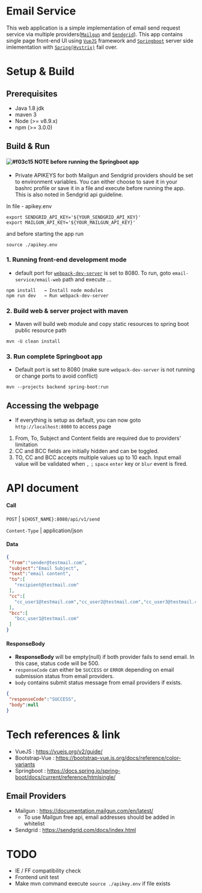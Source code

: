 # Email Service
This web application is a simple implementation of email send request service via multiple providers([`Mailgun`](https://www.mailgun.com) and [`Sendgrid`](https://sendgrid.com/marketing/sendgrid-services/)). This app contains single page front-end UI using [`VueJS`](https://vuejs.org) framework and [`Springboot`](https://projects.spring.io/spring-boot/) server side imlementation with [`Spring(Hystrix)`](https://spring.io/guides/gs/circuit-breaker/) fail over.

# Setup & Build
## Prerequisites
 * Java 1.8 jdk
 * maven 3
 * Node (>= v8.9.x)
 * npm (>= 3.0.0)

## Build & Run
#### ![#f03c15](https://placehold.it/15/f03c15/000000?text=+) NOTE before running the Springboot app
 * Private APIKEYS for both Mailgun and Sendgrid providers should be set to environment variables.
 You can either choose to save it in your bashrc profile or save it in a file and execute before running the app.
 This is also noted in Sendgrid api guideline.

 In file - apikey.env
 ```
export SENDGRID_API_KEY='${YOUR_SENDGRID_API_KEY}' 
export MAILGUN_API_KEY='${YOUR_MAILGUN_API_KEY}'
 ```
 and before starting the app run  
 ```
 source ./apikey.env
 ```

### 1. Running front-end development mode
   * default port for  [`webpack-dev-server`](https://www.npmjs.com/package/webpack-dev-server) is set to 8080. To run, goto `email-service/email-web` path and execute ...
```
npm install   → Install node modules
npm run dev   → Run webpack-dev-server
```
### 2. Build web & server project with maven
   * Maven will build web module and copy static resources to spring boot public resource path
```
mvn -U clean install 
```
### 3. Run complete Springboot app
   * Default port is set to 8080 (make sure `webpack-dev-server` is not running or change ports to avoid conflict)
```
mvn --projects backend spring-boot:run
```
## Accessing the webpage
  * If everything is setup as default, you can now goto `http://localhost:8080` to access page
 1. From, To, Subject and Content fields are required due to providers' limitation
 2. CC and BCC fields are initially hidden and can be toggled. 
 3. TO, CC and BCC accepts multiple values up to 10 each. Input email value will be validated when `,` `;` `space` `enter` key or `blur` event is fired.

# API document
 #### Call  
`POST`          | `${HOST_NAME}:8080/api/v1/send` 

 `Content-Type` | application/json
 
 #### Data
 ```json
{
  "from":"sender@testmail.com",
  "subject":"Email Subject",
  "text":"email content",
  "to":[
    "recipient@testmail.com"
  ],
  "cc":[
    "cc_user1@testmail.com","cc_user2@testmail.com","cc_user3@testmail.com"
  ],
  "bcc":[
    "bcc_user1@testmail.com"
  ]
}
 ```
 
 #### ResponseBody
 * **ResponseBody** will be empty(null) if both provider fails to send email. In this case, status code will be 500. 
 * `responseCode` can either be `SUCCESS` or `ERROR` depending on email submission status from email providers.
 * `body` contains submit status message from email providers if exists.
 ```json
{
  "responseCode":"SUCCESS",
  "body":null
}
 ```

# Tech references & link
 * VueJS : https://vuejs.org/v2/guide/
 * Bootstrap-Vue : https://bootstrap-vue.js.org/docs/reference/color-variants
 * Springboot : https://docs.spring.io/spring-boot/docs/current/reference/htmlsingle/
## Email Providers
 * Mailgun : https://documentation.mailgun.com/en/latest/
   * To use Mailgun free api, email addresses should be added in whitelist
 * Sendgrid : https://sendgrid.com/docs/index.html
 
# TODO
 * IE / FF compatibility check
 * Frontend unit test 
 * Make mvn command execute `source ./apikey.env` if file exists 
